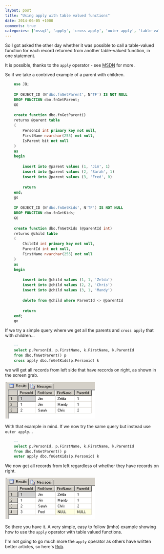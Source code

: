 ```yaml
---
layout: post
title: "Using apply with table valued functions"
date: 2014-06-05 +1000
comments: true
categories: ['mssql', 'apply', 'cross apply', 'outer apply', 'table-valued function']
---
```



So I got asked the other day whether it was possible to call a table-valued function for each 
record returned from another table-valued function, in one statement. 

It is possible, thanks to the ``apply`` operator - see [MSDN](http://technet.microsoft.com/en-us/library/ms175156\(v=SQL.105\).aspx) for more.

So if we take a contrived example of a parent with children.

```sql
	use JB;

	IF OBJECT_ID (N'dbo.fnGetParent', N'TF') IS NOT NULL
	DROP FUNCTION dbo.fnGetParent;
	GO

	create function dbo.fnGetParent()
	returns @parent table
	(
		PersonId int primary key not null,
		FirstName nvarchar(255) not null,
		IsParent bit not null
	)
	as
	begin
	   
		insert into @parent values (1, 'Jim', 1)
		insert into @parent values (2, 'Sarah', 1)
		insert into @parent values (3, 'Fred', 0)
	   
		return
	end;
	go

	IF OBJECT_ID (N'dbo.fnGetKids', N'TF') IS NOT NULL
	DROP FUNCTION dbo.fnGetKids;
	GO

	create function dbo.fnGetKids (@parentId int)
	returns @child table
	(
		ChildId int primary key not null,
		ParentId int not null,
		FirstName nvarchar(255) not null
	)
	as
	begin
	   
		insert into @child values (1, 1, 'Zelda')
		insert into @child values (2, 2, 'Chris')
		insert into @child values (3, 1, 'Mandy')
	   
		delete from @child where ParentId <> @parentId
	   
		return
	end;
	go
```

If we try a simple query where we get all the parents and `cross apply` that with children...

```sql
	-- 
	select p.PersonId, p.FirstName, k.FirstName, k.ParentId
	from dbo.fnGetParent() p
	cross apply dbo.fnGetKids(p.Personid) k
```
we will get all records from left side that have records on right, as shown in the screen grab.

![Cross Apply Result Table](public/assets/2014/06/20140605-using-cross-apply-with-table-valued-functions.png)

With that example in mind. If we now try the same query but instead use `outer apply`...

```sql
	-- 
	select p.PersonId, p.FirstName, k.FirstName, k.ParentId
	from dbo.fnGetParent() p
	outer apply dbo.fnGetKids(p.Personid) k
```

We now get all records from left regardless of whether they have records on right.

![Outer Apply Result Table](public/assets/2014/06/20140605-using-outer-apply-with-table-valued-functions.png)

So there you have it. A very simple, easy to follow (imho) example showing how to use the `apply` operator with table valued functions.

I'm not going to go much more the `apply` operator as others have written better articles, so here's [Rob](http://sqlblog.com/blogs/rob_farley/archive/2011/04/13/the-power-of-t-sql-s-apply-operator.aspx
).

